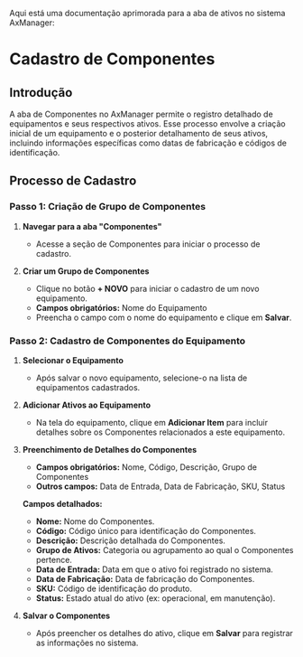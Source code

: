 Aqui está uma documentação aprimorada para a aba de ativos no sistema AxManager:


# Cadastro de Componentes

## Introdução

A aba de Componentes no AxManager permite o registro detalhado de equipamentos e seus respectivos ativos. Esse processo envolve a criação inicial de um equipamento e o posterior detalhamento de seus ativos, incluindo informações específicas como datas de fabricação e códigos de identificação.

## Processo de Cadastro

### Passo 1: Criação de Grupo de Componentes

1. **Navegar para a aba "Componentes"**
    - Acesse a seção de Componentes para iniciar o processo de cadastro.

2. **Criar um Grupo de Componentes**
    - Clique no botão **+ NOVO** para iniciar o cadastro de um novo equipamento.
    - **Campos obrigatórios:** Nome do Equipamento
    - Preencha o campo com o nome do equipamento e clique em **Salvar**.

### Passo 2: Cadastro de Componentes do Equipamento

1. **Selecionar o Equipamento**
    - Após salvar o novo equipamento, selecione-o na lista de equipamentos cadastrados.

2. **Adicionar Ativos ao Equipamento**
    - Na tela do equipamento, clique em **Adicionar Item** para incluir detalhes sobre os Componentes relacionados a este equipamento.

3. **Preenchimento de Detalhes do Componentes**
    - **Campos obrigatórios:** Nome, Código, Descrição, Grupo de Componentes
    - **Outros campos:** Data de Entrada, Data de Fabricação, SKU, Status

   **Campos detalhados:**
    - **Nome:** Nome do Componentes.
    - **Código:** Código único para identificação do Componentes.
    - **Descrição:** Descrição detalhada do Componentes.
    - **Grupo de Ativos:** Categoria ou agrupamento ao qual o Componentes pertence.
    - **Data de Entrada:** Data em que o ativo foi registrado no sistema.
    - **Data de Fabricação:** Data de fabricação do Componentes.
    - **SKU:** Código de identificação do produto.
    - **Status:** Estado atual do ativo (ex: operacional, em manutenção).

4. **Salvar o Componentes**
    - Após preencher os detalhes do ativo, clique em **Salvar** para registrar as informações no sistema.


